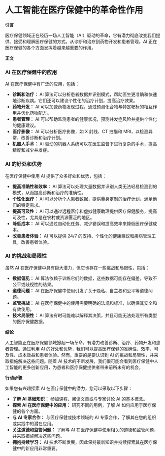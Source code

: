 # 人工智能在医疗保健中的革命性作用

**引言**

医疗保健领域正在经历一场人工智能（AI）驱动的革命，它有潜力彻底改变我们提供、接受和理解医疗保健的方式。从诊断和治疗到药物开发和患者管理，AI 正在医疗保健的各个方面发挥着越来越重要的作用。

**正文**

### AI 在医疗保健中的应用

AI 在医疗保健中有广泛的应用，包括：

- **诊断和治疗：** AI 算法可以分析患者数据并识别模式，帮助医生更准确和快速地诊断疾病。它们还可以建议个性化的治疗计划，提高治疗效果。
- **药物开发：** AI 可以加速药物发现过程，通过预测化合物与特定靶标的相互作用并优化药物配方。
- **患者管理：** AI 可以帮助监测患者的健康状况，预测并发症风险并提供个性化的健康建议。
- **医疗影像：** AI 可以分析医疗影像，如 X 射线、CT 扫描和 MRI，以检测异常，改善诊断和治疗计划。
- **机器人手术：** AI 驱动的机器人系统可以在医生监督下进行复杂的手术，提高精度和减少并发症。

### AI 的好处和优势

在医疗保健中使用 AI 提供了众多好处和优势，包括：

- **提高准确性和效率：** AI 算法可以处理大量数据并识别人类无法轻易检测到的模式，从而提高诊断和治疗的准确性。
- **个性化医疗：** AI 可以分析个人患者数据，提供量身定制的治疗计划，满足他们的特定需求。
- **提高可及性：** AI 可以通过远程医疗和虚拟健康助理提供医疗保健服务，提高可及性，尤其是在农村或资源匮乏的地区。
- **降低成本：** AI 可以通过自动化任务、减少错误和提高效率来降低医疗保健成本。
- **改善患者体验：** AI 可以提供 24/7 的支持、个性化的健康建议和疾病管理工具，改善患者体验。

### AI 的挑战和局限性

虽然 AI 在医疗保健中具有巨大潜力，但它也存在一些挑战和局限性，包括：

- **数据偏见：** AI 算法依赖于训练它们的数据，这些数据可能存在偏差，导致不公平或歧视性的结果。
- **道德问题：** AI 在医疗保健中使用引发了关于隐私、自主权和公平等道德问题。
- **监管挑战：** AI 在医疗保健中的使用需要明确的法规和标准，以确保其安全和有效使用。
- **技术局限性：** AI 算法有时可能难以解释其决策，并且可能无法处理所有类型的医疗保健数据。

**结论**

人工智能正在医疗保健领域掀起一场革命，有潜力改善诊断、治疗、药物开发和患者管理。通过利用 AI 的好处和优势，我们可以提高医疗保健的准确性、效率、可及性、成本效益和患者体验。然而，重要的是要认识到 AI 的挑战和局限性，并采取措施解决这些问题。随着 AI 技术的不断发展，我们很可能会看到医疗保健中人工智能的更多创新应用，为患者和医疗保健提供者带来前所未有的机会。

**行动步骤**

如果您有兴趣探索 AI 在医疗保健中的潜力，您可以采取以下步骤：

- **了解 AI 基础知识：** 参加课程、阅读文章或与专家讨论 AI 的基本概念。
- **探索 AI 在医疗保健中的应用：** 研究不同的用例，了解 AI 如何应用于医疗保健的各个方面。
- **与 AI 专家合作：** 与医疗保健或技术领域的 AI 专家合作，了解其在您的组织或实践中的潜在应用。
- **关注道德和监管问题：** 了解与 AI 在医疗保健中使用相关的道德和监管问题，并采取措施解决这些问题。
- **拥抱持续学习：** AI 技术不断发展，因此保持最新知识并持续探索其在医疗保健中的新应用非常重要。
